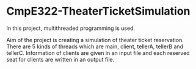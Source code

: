 # CmpE322-TheaterTicketSimulation

In this project, multithreaded programming is used.

Aim of the project is creating a simulation of theater ticket reservation. There are 5 kinds of threads which are main, client, tellerA, tellerB and tellerC. Information of clients are given in an input file and each reserved seat for clients are written in an output file.

